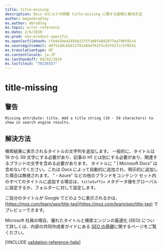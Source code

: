```yaml
---
title: title-missing
description: Docs のビルドの問題 title-missing に関する説明と解決方法
author: meganbradley
ms.author: mbradley
ms.topic: error-reference
ms.date: 2/6/2019
ms.prod: non-product-specific
ms.openlocfilehash: cfe942be4285bb22f5fa08fa882077ea790fd2c4
ms.sourcegitcommit: dd751d0cb5b11f81a64ef62f3c83fd17cc5f0541
ms.translationtype: HT
ms.contentlocale: ja-JP
ms.lasthandoff: 09/03/2019
ms.locfileid: "70236557"
---
```

# <a name="title-missing"></a>title-missing

## <a name="warning"></a>警告

`Missing attribute: title. Add a title string (19 - 59 characters) to show in search engine results.`

## <a name="resolution"></a>解決方法

検索結果に表示されるタイトルの文字列を追加します。 一般的に、タイトルは 19 から 59 文字にする必要があり、記事の H1 とは別にする必要があり、関連するブランドの文字を含める必要があります。 タイトルに " | Microsoft Docs" は含めないでください。これは Docs によって自動的に追加され、明示的に追加した場合は無視されます。 " - Azure" などの他のブランドをコンテンツ セット内のすべてのタイトルに追加する場合は、`titleSuffix` メタデータ値をグローバルに設定するか、フォルダーに対して設定します。

ご自分のタイトルが Google でどのように表示されるかは、[https://moz.com/learn/seo/title-tag](https://moz.com/learn/seo/title-tag) でプレビューできます。

Microsoft 社員の場合、優れたタイトルと検索エンジンの最適化 (SEO) について詳しくは、内部の共同作成者ガイドにある [SEO の基礎](https://review.docs.microsoft.com/en-us/help/contribute/contribute-how-to-write-seo-basics?branch=master)に関するページをご覧ください。

[!INCLUDE [validation-reference-help](includes/validation-reference-help.md)]

